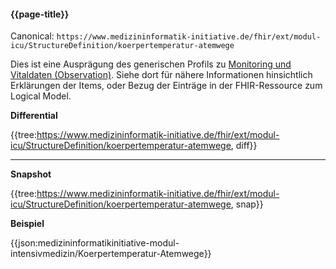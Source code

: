#### {{page-title}}

Canonical: 
```https://www.medizininformatik-initiative.de/fhir/ext/modul-icu/StructureDefinition/koerpertemperatur-atemwege```
<br> 

Dies ist eine Ausprägung des generischen Profils zu [Monitoring und Vitaldaten (Observation)](https://www.medizininformatik-initiative.de/fhir/ext/modul-icu/StructureDefinition/monitoring-und-vitaldaten). Siehe dort für nähere Informationen hinsichtlich Erklärungen der Items, oder Bezug der Einträge in der FHIR-Ressource zum Logical Model. 


**Differential**

{{tree:https://www.medizininformatik-initiative.de/fhir/ext/modul-icu/StructureDefinition/koerpertemperatur-atemwege, diff}}

---

**Snapshot**

{{tree:https://www.medizininformatik-initiative.de/fhir/ext/modul-icu/StructureDefinition/koerpertemperatur-atemwege, snap}}

**Beispiel**

{{json:medizininformatikinitiative-modul-intensivmedizin/Koerpertemperatur-Atemwege}}